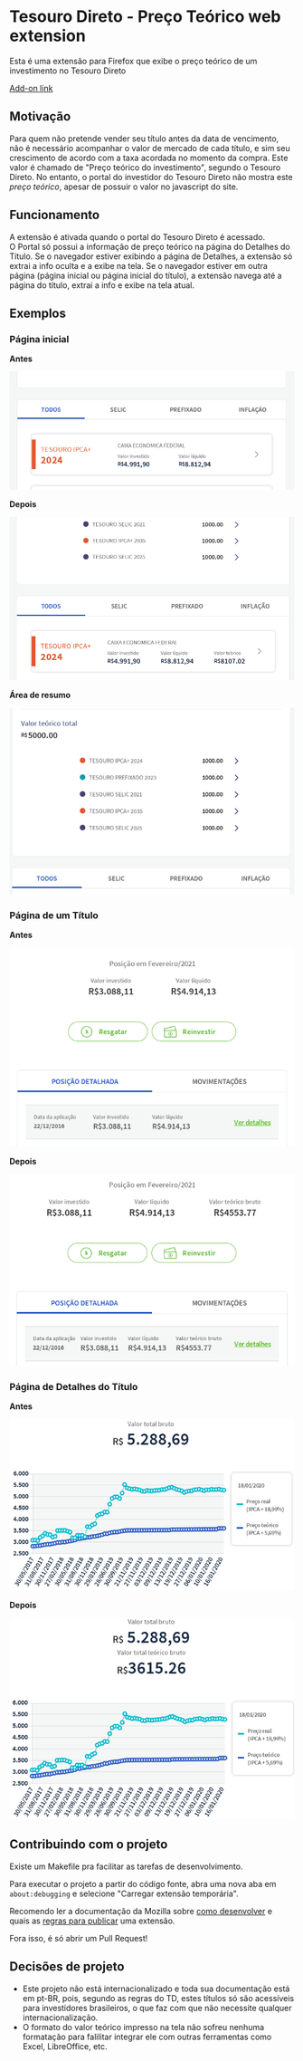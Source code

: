 # Tesouro Direto - Preço Teórico web extension

Esta é uma extensão para Firefox que exibe o preço teórico de um investimento no Tesouro Direto

[Add-on link](https://addons.mozilla.org/en-US/firefox/addon/td-preco-teorico/)

## Motivação

Para quem não pretende vender seu título antes da data de vencimento, não é necessário acompanhar o valor de mercado de cada título, e sim seu crescimento de acordo com a taxa acordada no momento da compra. Este valor é chamado de "Preço teórico do investimento", segundo o Tesouro Direto.
No entanto, o portal do investidor do Tesouro Direto não mostra este *preço teórico*, apesar de possuir o valor no javascript do site.

## Funcionamento

A extensão é ativada quando o portal do Tesouro Direto é acessado.  
O Portal só possui a informação de preço teórico na página do Detalhes do Título. Se o navegador estiver exibindo a página de Detalhes, a extensão só extrai a info oculta e a exibe na tela. Se o navegador estiver em outra página (página inicial ou página inicial do título), a extensão navega até a página do título, extrai a info e exibe na tela atual.

## Exemplos

### Página inicial

**Antes**

![inicial-antes](assets/example-main-before.png)

**Depois**

![inicial-depois](assets/example-main-after.png)

**Área de resumo**

![inicial-resumo](assets/example-main-summary.png)

### Página de um Título

**Antes**

![titulos-antes](assets/example-titles-before.png)

**Depois**

![titulos-depois](assets/example-titles-after.png)

### Página de Detalhes do Título

**Antes**

![detalhes-antes](assets/example-details-before.png)

**Depois**

![detalhes-depois](assets/example-details-after.png)

## Contribuindo com o projeto

Existe um Makefile pra facilitar as tarefas de desenvolvimento.

Para executar o projeto a partir do código fonte, abra uma nova aba em `about:debugging` e selecione "Carregar extensão temporária".

Recomendo ler a documentação da Mozilla sobre [como desenvolver](https://extensionworkshop.com/documentation/develop/) e quais as [regras para publicar](https://extensionworkshop.com/documentation/publish/) uma extensão.

Fora isso, é só abrir um Pull Request!

## Decisões de projeto

- Este projeto não está internacionalizado e toda sua documentação está em pt-BR, pois, segundo as regras do TD, estes títulos só são acessíveis para investidores brasileiros, o que faz com que não necessite qualquer internacionalização.
- O formato do valor teórico impresso na tela não sofreu nenhuma formatação para falilitar integrar ele com outras ferramentas como Excel, LibreOffice, etc.
